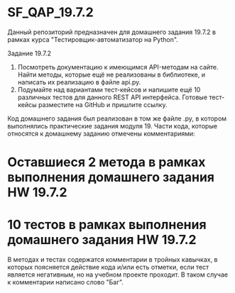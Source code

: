 # SF_QAP_19.7.2

Данный репозиторий предназначен для домашнего задания 19.7.2 в рамках курса "Тестировщик-автоматизатор на Python".

Задание 19.7.2
1. Посмотреть документацию к имеющимся API-методам на сайте. Найти методы, которые ещё не реализованы в библиотеке, и написать их реализацию в файле api.py.
2. Подумайте над вариантами тест-кейсов и напишите ещё 10 различных тестов для данного REST API интерфейса. Готовые тест-кейсы разместите на GitHub и пришлите ссылку.

Код домашнего задания был реализован в том же файле .py, в котором выполнялись практические задания модуля 19. Части кода, которые относятся к домашнему заданию отмечены комментариями:

# Оставшиеся 2 метода в рамках выполнения домашнего задания HW 19.7.2
# 10 тестов в рамках выполнения домашнего задания HW 19.7.2

В методах и тестах содержатся комментарии в тройных кавычках, в которых поясняется действие кода и/или есть отметки, если тест является негативным, но на учебном проекте проходит. В таком случае к комментарии написано слово "Баг".
